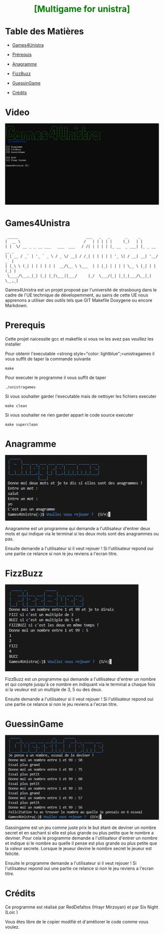 <h1 style="text-align: center; color: green;">[Multigame for unistra]</h1>

Table des Matières
=

* [Games4Unistra](#Games4Unistra)

* [Prérequis](#Prerequis)

* [Anagramme](#Anagramme)

* [FizzBuzz](#FizzBuzz)

* [GuessinGame](#GuessinGame)

* [Crédits](#Crédits)

Video
=
[![Video](asset/Games4Unistra.png)](https://youtu.be/l5F-b4VGPxU)

Games4Unistra
=
```
 _____                               ___   _   _       _     _
|  __ \                             /   | | | | |     (_)   | |
| |  \/ __ _ _ __ ___   ___  ___   / /| | | | | |_ __  _ ___| |_ _ __ __ _
| | __ / _` | '_ ` _ \ / _ \/ __| / /_| | | | | | '_ \| / __| __| '__/ _` |
| |_\ \ (_| | | | | | |  __/\__ \ \___  | | |_| | | | | \__ \ |_| | | (_| |
 \____/\__,_|_| |_| |_|\___||___/     |_/  \___/|_| |_|_|___/\__|_|  \__,_|
```
Games4Unistra est un projet proposé par l'université de strasbourg dans le cadre de l'UE technique de dévelopemment, au sains de cette UE nous apprenons a utiliser des outils tels que GIT Makefile Doxygene ou encore Markdown.

Prerequis
=
Cette projet naicessite gcc et makefile si vous ne les avez pas veuillez les installer

Pour obtenir l'executable <strong style="color: lightblue";>unistragames</strong> il vous suffit de taper la commande suivante

    make

Pour executer le programme il vous suffit de taper

    ./unistragames


Si vous souhaiter garder l'executable mais de nettoyer les fichiers executer

    make clean

Si vous souhaiter ne rien garder appart le code source executer

    make superclean


Anagramme
=

![Anagramme](asset/anagramme.png)

Anagramme est un programme qui demande a l'utilisateur d'entrer deux mots et qui indique via le terminal si les deux mots sont des anagrammes ou pas.

Ensuite demande a l'utilisateur si il veut rejouer !
Si l'utilisateur repond oui une partie ce relance si non le jeu reviens a l'ecran titre.

FizzBuzz
=

![FizzBuzz](asset/fizzbuzz.png)

FizzBuzz est un programme qui demande a l'utilisateur d'entrer un nombre et qui compte jusqu'à ce nombre en indiquant via le terminal a chaque fois si la veuleur est un multiple de 3, 5 ou des deux.

Ensuite demande a l'utilisateur si il veut rejouer !
Si l'utilisateur repond oui une partie ce relance si non le jeu reviens a l'ecran titre.

GuessinGame
=

![GuessinGame](asset/guessingame.png)

Gassingame est un jeu comme juste prix le but étant de deviner un nombre secret et en sachant si elle est plus grande ou plus petite que le nombre a deviner. Pour cela le programme demande a l'utilisateur d'entrer un nombre et indique si le nombre au quelle il pense est plus grande ou plus petite que la valeur secrete. Lorsque le jeueur devine le nombre secret le jeueur est felicité.

Ensuite le programme demande a l'utilisateur si il veut rejouer !
Si l'utilisateur repond oui une partie ce relance si non le jeu reviens a l'ecran titre.

Crédits
=

Ce programme est réalisé par RedDefaltos (Hrayr Mirzoyan) et par Six Night (Loic )

Vous êtes libre de le copier modifié et d'améliorer le code comme vous voulez.
